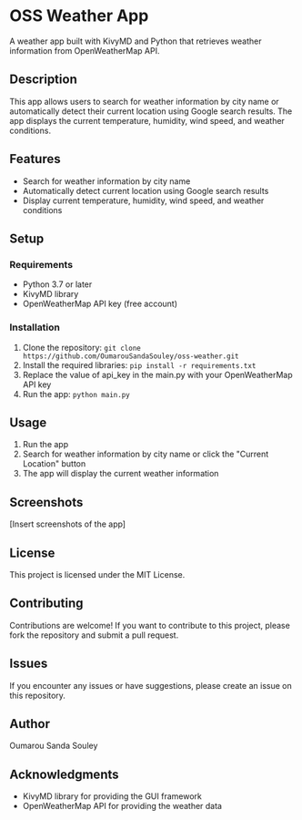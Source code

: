 OSS Weather App
================

A weather app built with KivyMD and Python that retrieves weather information from OpenWeatherMap API.

Description
-----------

This app allows users to search for weather information by city name or automatically detect their current location using Google search results. The app displays the current temperature, humidity, wind speed, and weather conditions.

Features
--------

* Search for weather information by city name
* Automatically detect current location using Google search results
* Display current temperature, humidity, wind speed, and weather conditions

Setup
-----

### Requirements

* Python 3.7 or later
* KivyMD library
* OpenWeatherMap API key (free account)

### Installation

1. Clone the repository: `git clone https://github.com/OumarouSandaSouley/oss-weather.git`
2. Install the required libraries: `pip install -r requirements.txt`
3. Replace the value of api_key in the main.py with your OpenWeatherMap API key 
4. Run the app: `python main.py`

Usage
-----

1. Run the app
2. Search for weather information by city name or click the "Current Location" button
3. The app will display the current weather information

Screenshots
----------

[Insert screenshots of the app]

License
-------

This project is licensed under the MIT License.

Contributing
------------

Contributions are welcome! If you want to contribute to this project, please fork the repository and submit a pull request.

Issues
------

If you encounter any issues or have suggestions, please create an issue on this repository.

Author
------

Oumarou Sanda Souley

Acknowledgments
---------------

* KivyMD library for providing the GUI framework
* OpenWeatherMap API for providing the weather data
